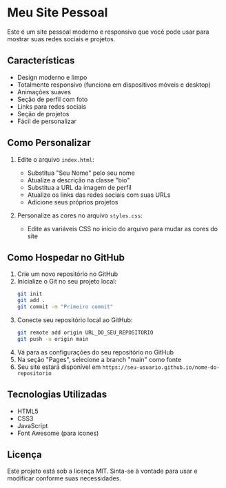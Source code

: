 # Meu Site Pessoal

Este é um site pessoal moderno e responsivo que você pode usar para mostrar suas redes sociais e projetos.

## Características

- Design moderno e limpo
- Totalmente responsivo (funciona em dispositivos móveis e desktop)
- Animações suaves
- Seção de perfil com foto
- Links para redes sociais
- Seção de projetos
- Fácil de personalizar

## Como Personalizar

1. Edite o arquivo `index.html`:

   - Substitua "Seu Nome" pelo seu nome
   - Atualize a descrição na classe "bio"
   - Substitua a URL da imagem de perfil
   - Atualize os links das redes sociais com suas URLs
   - Adicione seus próprios projetos

2. Personalize as cores no arquivo `styles.css`:
   - Edite as variáveis CSS no início do arquivo para mudar as cores do site

## Como Hospedar no GitHub

1. Crie um novo repositório no GitHub
2. Inicialize o Git no seu projeto local:
   ```bash
   git init
   git add .
   git commit -m "Primeiro commit"
   ```
3. Conecte seu repositório local ao GitHub:
   ```bash
   git remote add origin URL_DO_SEU_REPOSITORIO
   git push -u origin main
   ```
4. Vá para as configurações do seu repositório no GitHub
5. Na seção "Pages", selecione a branch "main" como fonte
6. Seu site estará disponível em `https://seu-usuario.github.io/nome-do-repositorio`

## Tecnologias Utilizadas

- HTML5
- CSS3
- JavaScript
- Font Awesome (para ícones)

## Licença

Este projeto está sob a licença MIT. Sinta-se à vontade para usar e modificar conforme suas necessidades.
